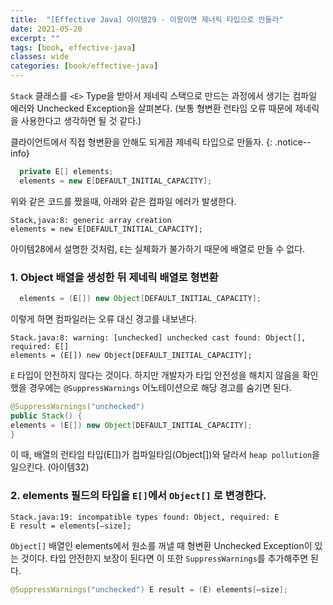 ```yaml
---
title:  "[Effective Java] 아이템29 - 이왕이면 제너릭 타입으로 만들라"
date: 2021-05-20
excerpt: ""
tags: [book, effective-java]
classes: wide
categories: [book/effective-java]
---
```


`Stack` 클래스를 `<E>` Type을 받아서 제네릭 스택으로 만드는 과정에서 생기는 컴파일 에러와 Unchecked Exception을 살펴본다.
(보통 형변환 런타임 오류 때문에 제네릭을 사용한다고 생각하면 될 것 같다.)

클라이언트에서 직접 형변환을 안해도 되게끔 제네릭 타입으로 만들자.
{: .notice--info}

``` java
  private E[] elements;
  elements = new E[DEFAULT_INITIAL_CAPACITY];
```

위와 같은 코드를 짰을때, 아래와 같은 컴파일 에러가 발생한다.
```
Stack,java:8: generic array creation
elements = new E[DEFAULT_INITIAL_CAPACITY];
```

아이템28에서 설명한 것처럼, `E`는 실체화가 불가하기 때문에 배열로 만들 수 없다.

### 1. Object 배열을 생성한 뒤 제네릭 배열로 형변환

``` java
  elements = (E[]) new Object[DEFAULT_INITIAL_CAPACITY];
```

이렇게 하면 컴파일러는 오류 대신 경고를 내보낸다.

```
Stack.java:8: warning: [unchecked] unchecked cast found: Object[], required: E[]
elements = (E[]) new Object[DEFAULT_INITIAL_CAPACITY];
```

`E` 타입이 안전하지 않다는 것이다. 하지만 개발자가 타입 안전성을 해치지 않음을 확인했을 경우에는 `@SuppressWarnings` 어노테이션으로 해당 경고를 숨기면 된다.

``` java
@SuppressWarnings("unchecked")
public Stack() {
elements = (E[]) new Object[DEFAULT_INITIAL_CAPACITY];
}
```

이 때, 배열의 런타임 타입(E[])가 컴파일타임(Object[])와 달라서 `heap pollution`을 일으킨다. (아이템32)

### 2. elements 필드의 타입을 `E[]`에서 `Object[]` 로 변경한다.

```
Stack.java:19: incompatible types found: Object, required: E
E result = elements[—size];
```

`Object[]` 배열인 elements에서 원소를 꺼낼 때 형변환 Unchecked Exception이 있는 것이다. 타입 안전한지 보장이 된다면 이 또한 `SuppressWarnings`를 추가해주면 된다.

``` java
@SuppressWarnings("unchecked") E result = (E) elements[—size];
```
